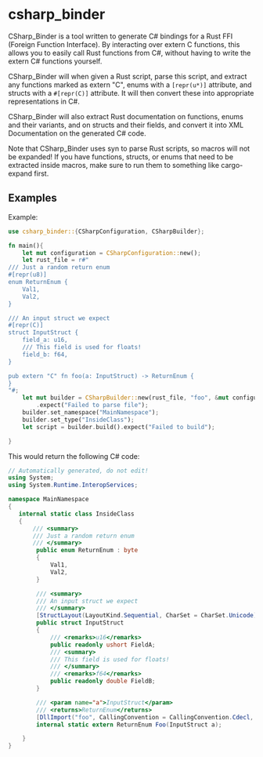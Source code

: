 # csharp_binder

CSharp_Binder is a tool written to generate C# bindings for a Rust FFI (Foreign Function Interface).
By interacting over extern C functions, this allows you to easily call Rust functions from C#,
without having to write the extern C# functions yourself.

CSharp_Binder will when given a Rust script, parse this script, and extract any functions marked as
extern "C", enums with a ``[repr(u*)]`` attribute, and structs with a ``#[repr(C)]`` attribute. It
will then convert these into appropriate representations in C#.

CSharp_Binder will also extract Rust documentation on functions, enums and their variants, and
on structs and their fields, and convert it into XML Documentation on the generated C# code.

Note that CSharp_Binder uses syn to parse Rust scripts, so macros will not be expanded! If you
have functions, structs, or enums that need to be extracted inside macros, make sure to run them
to something like cargo-expand first.

## Examples

Example:
```rust
use csharp_binder::{CSharpConfiguration, CSharpBuilder};

fn main(){
    let mut configuration = CSharpConfiguration::new();
    let rust_file = r#"
/// Just a random return enum
#[repr(u8)]
enum ReturnEnum {
    Val1,
    Val2,
}

/// An input struct we expect
#[repr(C)]
struct InputStruct {
    field_a: u16,
    /// This field is used for floats!
    field_b: f64,
}

pub extern "C" fn foo(a: InputStruct) -> ReturnEnum {
}
"#;
    let mut builder = CSharpBuilder::new(rust_file, "foo", &mut configuration)
        .expect("Failed to parse file");
    builder.set_namespace("MainNamespace");
    builder.set_type("InsideClass");
    let script = builder.build().expect("Failed to build");

}
```

This would return the following C# code:

```cs
// Automatically generated, do not edit!
using System;
using System.Runtime.InteropServices;

namespace MainNamespace
{
   internal static class InsideClass
   {
       /// <summary>
       /// Just a random return enum
       /// </summary>
        public enum ReturnEnum : byte
        {
            Val1,
            Val2,
        }

        /// <summary>
        /// An input struct we expect
        /// </summary>
        [StructLayout(LayoutKind.Sequential, CharSet = CharSet.Unicode)]
        public struct InputStruct
        {
            /// <remarks>u16</remarks>
            public readonly ushort FieldA;
            /// <summary>
            /// This field is used for floats!
            /// </summary>
            /// <remarks>f64</remarks>
            public readonly double FieldB;
        }

        /// <param name="a">InputStruct</param>
        /// <returns>ReturnEnum</returns>
        [DllImport("foo", CallingConvention = CallingConvention.Cdecl, EntryPoint="foo")]
        internal static extern ReturnEnum Foo(InputStruct a);

    }
}
```

